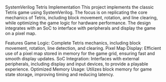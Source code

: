 SystemVerilog Tetris Implementation
This project implements the classic Tetris game using SystemVerilog. The focus is on replicating the core mechanics of Tetris, including block movement, rotation, and line clearing, while optimizing the game logic for hardware performance. The design integrates with an SoC to interface with peripherals and display the game on a pixel map.

Features
Game Logic: Complete Tetris mechanics, including block movement, rotation, line detection, and clearing.
Pixel Map Display: Efficient use of a pixel map stored in memory for the game grid, ensuring fast and smooth display updates.
SoC Integration: Interfaces with external peripherals, including display and input devices, to provide a playable experience.
Optimized Memory Usage: Utilizes block memory for game state storage, improving timing and reducing latency.
